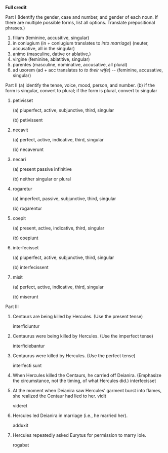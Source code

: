 **Full credit**

Part I (Identify the gender, case and number, and gender of each noun. If there are multiple possible forms, list all options. Translate prepositional phrases.)

1. filiam (feminine, accusitive, singular)
2. in coniugium (in + coniugium translates to *into marriage*) (neuter, accusative, all in the singular)
3. animo (masculine, dative or ablative,) 
4. virgine (feminine, ablatitive, singular)
5. parentes (masculine, nominative, accusative, all plural)
6. ad uxorem (ad + acc translates to *to their wife*) -- (feminine, accusative, singular)


Part II 
  (a) identify the tense, voice, mood, person, and number.
  (b) if the form is singular, convert to plural; if the form is plural, convert to singular 


1. petivisset 

   (a) pluperfect, active, subjunctive, third, singular 
 
   (b) petivissent
 
  
2. necavit 

   (a) perfect, active, indicative, third, singular 

   (b) necaverunt 


3. necari 
  
   (a) present passive infinitive 
   
   (b) neither singular or plural 
   

   
4. rogaretur 

   (a) imperfect, passive, subjunctive, third, singular 
 
   (b) rogarentur 
   

5. coepit 

   (a) present, active, indicative, third, singular 
   
   (b) coepiunt   
   
   
   
6. interfecisset 

   (a) pluperfect, active, subjunctive, third, singular 
  
   (b) interfecissent 
  


7. misit 

   (a) perfect, active, indicative, third, singular 
  
   (b) miserunt 
   


Part III

1. Centaurs are being killed by Hercules. (Use the present tense)

    interficiuntur

2. Centaurus were being killed by Hercules. (Use the imperfect tense)

    interficiebantur

3. Centaurus were killed by Hercules. (Use the perfect tense)

    interfecti sunt

4. When Hercules killed the Centaurs, he carried off Deianira. (Emphasize the circumstance, not the timing, of what Hercules did.)  interfecisset

5. At the moment when Deianira saw Hercules’ garment burst into flames, she realized the Centaur had lied to her. vidit

    videret

6. Hercules led Deianira in marriage (i.e., he married her).

    adduxit

7. Hercules repeatedly asked Eurytus for permission to marry Iole.

    rogabat
